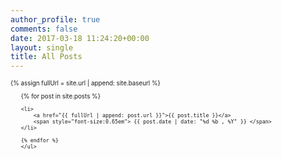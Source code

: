 ```yaml
---
author_profile: true
comments: false
date: 2017-03-18 11:24:20+00:00
layout: single
title: All Posts
---
```


<div id="allPosts" style="font-size:0.7em">
	{% assign fullUrl = site.url | append: site.baseurl %}
	<ul>
	{% for post in site.posts %}

	<li>
		<a href="{{ fullUrl | append: post.url }}">{{ post.title }}</a> 
		<span style="font-size:0.65em"> {{ post.date | date: "%d %b , %Y" }} </span>				
	</li>
	      
	{% endfor %}
	</ul>
</div>



	